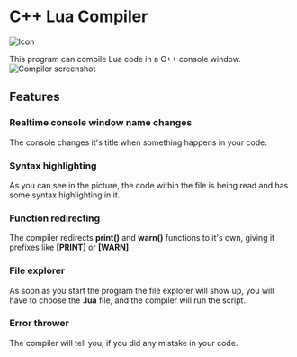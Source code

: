 # C++ Lua Compiler
![Icon](https://i.imgur.com/83GaSn3.png)

This program can compile Lua code in a C++ console window.![Compiler screenshot](https://i.imgur.com/zt5bpNg.png)
## Features
### Realtime console window name changes
The console changes it's title when something happens in your code.
### Syntax highlighting
As you can see in the picture, the code within the file is being read and has some syntax highlighting in it.
### Function redirecting
The compiler redirects **print()** and **warn()** functions to it's own, giving it prefixes like **[PRINT]** or **[WARN]**.
### File explorer
As soon as you start the program the file explorer will show up, you will have to choose the **.lua** file, and the compiler will run the script.
### Error thrower
The compiler will tell you, if you did any mistake in your code.
